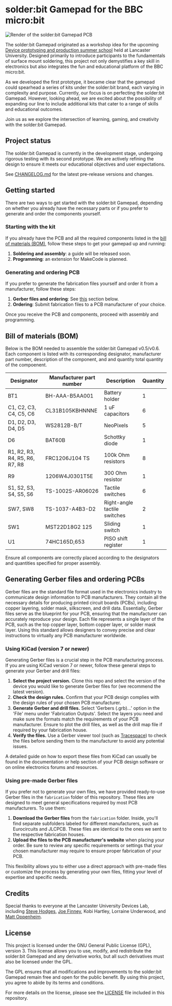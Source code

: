 # solder:bit Gamepad for the BBC micro:bit

![Render of the solder:bit Gamepad PCB](/media/cover-image.jpeg "A render of the latest version of the board")

The solder:bit Gamepad originated as a workshop idea for the upcoming [Device prototyping and production summer school](https://prosquared.org/event/2024-summer-school/) held at Lancaster University. Designed primarily to introduce participants to the fundamentals of surface mount soldering, this project not only demystifies a key skill in electronics but also integrates the fun and educational platform of the BBC micro:bit.

As we developed the first prototype, it became clear that the gamepad could spearhead a series of kits under the solder:bit brand, each varying in complexity and purpose. Currently, our focus is on perfecting the solder:bit Gamepad. However, looking ahead, we are excited about the possibility of expanding our line to include additional kits that cater to a range of skills and educational outcomes.

Join us as we explore the intersection of learning, gaming, and creativity with the solder:bit Gamepad.

## Project status

The solder:bit Gamepad is currently in the development stage, undergoing rigorous testing with its second prototype. We are actively refining the design to ensure it meets our educational objectives and user expectations.

See [CHANGELOG.md](/CHANGELOG.md) for the latest pre-release versions and changes.

## Getting started

There are two ways to get started with the solder:bit Gamepad, depending on whether you already have the necessary parts or if you prefer to generate and order the components yourself.

### Starting with the kit

If you already have the PCB and all the required components listed in the [bill of materials (BOM)](#bill-of-materials-bom), follow these steps to get your gamepad up and running:

1. **Soldering and assembly**: a guide will be released soon.
2. **Programming**: an extension for MakeCode is planned.

### Generating and ordering PCB

If you prefer to generate the fabrication files yourself and order it from a manufacturer, follow these steps:

1. **Gerber files and ordering**: See [this](#gerber-files-and-ordering) section below.
2. **Ordering**: Submit fabrication files to a PCB manufacturer of your choice.

Once you receive the PCB and components, proceed with assembly and programming.

## Bill of materials (BOM)

Below is the BOM needed to assemble the solder:bit Gamepad v0.5/v0.6. Each component is listed with its corresponding designator, manufacturer part number, description of the component, and and quantity total quantity of the compoenent.

| Designator                     | Manufacturer part number | Description                  | Quantity |
| ------------------------------ | ------------------------ | ---------------------------- | -------- |
| BT1                            | BH-AAA-B5AA001           | Battery holder               | 1        |
| C1, C2, C3, C4, C5, C6         | CL31B105KBHNNNE          | 1 uF capacitors              | 6        |
| D1, D2, D3, D4, D5             | WS2812B-B/T              | NeoPixels                    | 5        |
| D6                             | BAT60B                   | Schottky diode               | 1        |
| R1, R2, R3, R4, R5, R6, R7, R8 | FRC1206J104 TS           | 100k Ohm resistors           | 8        |
| R9                             | 1206W4J0301T5E           | 300 Ohm resistor             | 1        |
| S1, S2, S3, S4, S5, S6         | TS-1002S-AR06026         | Tactile switches             | 6        |
| SW7, SW8                       | TS-1037-A4B3-D2          | Right-angle tactile switches | 2        |
| SW1                            | MST22D18G2 125           | Sliding switch               | 1        |
| U1                             | 74HC165D,653             | PISO shift register          | 1        |

Ensure all components are correctly placed according to the designators and quantities specified for proper assembly.

## Generating Gerber files and ordering PCBs

Gerber files are the standard file format used in the electronics industry to communicate design information to PCB manufacturers. They contain all the necessary details for producing printed circuit boards (PCBs), including copper layering, solder mask, silkscreen, and drill data. Essentially, Gerber files serve as the blueprint for your PCB, ensuring that the manufacturer can accurately reproduce your design. Each file represents a single layer of the PCB, such as the top copper layer, bottom copper layer, or solder mask layer. Using this standard allows designers to convey precise and clear instructions to virtually any PCB manufacturer worldwide.

### Using KiCad (version 7 or newer)

Generating Gerber files is a crucial step in the PCB manufacturing process. If you are using KiCad version 7 or newer, follow these general steps to generate your Gerber and drill files:

1. **Select the project version.** Clone this repo and select the version of the device you would like to generate Gerber files for (we recommend the latest version).
2. **Check the design rules.** Confirm that your PCB design complies with the design rules of your chosen PCB manufacturer.
3. **Generate Gerber and drill files.** Select 'Gerbers (.grb)...' option in the 'File' menu under 'Fabrication Outputs'. Select the layers you need and make sure the formats match the requirements of your PCB manufacturer. Ensure to plot the drill files, as well as the drill map file if required by your fabrication house.
4. **Verify the files.** Use a Gerber viewer tool (such as [Tracespace](https://tracespace.io)) to check the files before sending them to the manufacturer to avoid any potential issues.

A detailed guide on how to export these files from KiCad can usually be found in the documentation or help section of your PCB design software or on online electronics forums and resources.

### Using pre-made Gerber files

If you prefer not to generate your own files, we have provided ready-to-use Gerber files in the `fabrication` folder of this repository. These files are designed to meet general specifications required by most PCB manufacturers. To use them:

1. **Download the Gerber files** from the `fabrication` folder. Inside, you'll find separate subfolders labeled for different manufacturers, such as Eurocircuits and JLCPCB. These files are identical to the ones we sent to the respective fabrication houses.
2. **Upload the files to the PCB manufacturer's website** when placing your order. Be sure to review any specific requirements or settings that your chosen manufacturer may require to ensure proper fabrication of your PCB.

This flexibility allows you to either use a direct approach with pre-made files or customize the process by generating your own files, fitting your level of expertise and specific needs.

## Credits

Special thanks to everyone at the Lancaster University Devices Lab, including [Steve Hodges](https://github.com/sehodges), [Joe Finney](https://github.com/finneyj),
Kobi Hartley, Lorraine Underwood, and [Matt Oppenheim](https://github.com/mattoppenheim).

## License

This project is licensed under the GNU General Public License (GPL), version 3. This license allows you to use, modify, and redistribute the solder:bit Gamepad and any derivative works, but all such derivatives must also be licensed under the GPL.

The GPL ensures that all modifications and improvements to the solder:bit Gamepad remain free and open for the public benefit. By using this project, you agree to abide by its terms and conditions.

For more details on the license, please see the [LICENSE](/LICENSE.txt) file included in this repository.
